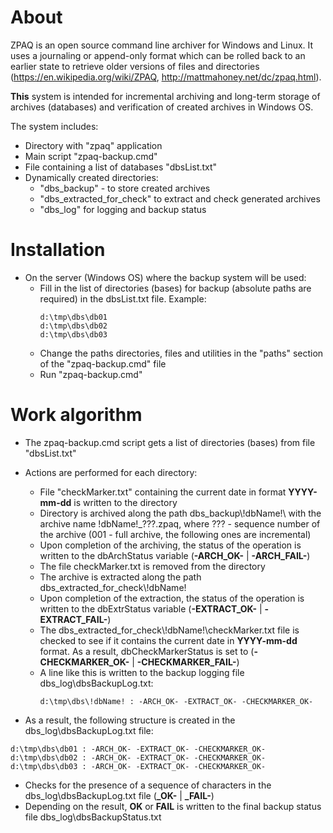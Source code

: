 # About
ZPAQ is an open source command line archiver for Windows and Linux. It uses a journaling or append-only format which can be rolled back to an earlier state to retrieve older versions of files and directories (https://en.wikipedia.org/wiki/ZPAQ, http://mattmahoney.net/dc/zpaq.html).

**This** system is intended for incremental archiving and long-term storage of archives (databases) and verification of created archives in Windows OS.

The system includes:
- Directory with "zpaq" application
- Main script "zpaq-backup.cmd"
- File containing a list of databases "dbsList.txt"
- Dynamically created directories:
  - "dbs_backup" - to store created archives
  - "dbs_extracted_for_check" to extract and check generated archives
  - "dbs_log" for logging and backup status

# Installation
- On the server (Windows OS) where the backup system will be used:
  - Fill in the list of directories (bases) for backup (absolute paths are required) in the dbsList.txt file. Example:
    ```
    d:\tmp\dbs\db01
    d:\tmp\dbs\db02
    d:\tmp\dbs\db03
    ```
  - Change the paths directories, files and utilities in the "paths" section of the "zpaq-backup.cmd" file
  - Run "zpaq-backup.cmd"

# Work algorithm
- The zpaq-backup.cmd script gets a list of directories (bases) from file "dbsList.txt"
- Actions are performed for each directory:
  - File "checkMarker.txt" containing the current date in format **YYYY-mm-dd** is written to the directory
  - Directory is archived along the path dbs_backup\\!dbName!\ with the archive name !dbName!_???.zpaq, where ??? - sequence number of the archive (001 - full archive, the following ones are incremental)
  - Upon completion of the archiving, the status of the operation is written to the dbArchStatus variable (**-ARCH_OK-** | **-ARCH_FAIL-**)
  - The file checkMarker.txt is removed from the directory
  - The archive is extracted along the path dbs_extracted_for_check\\!dbName!
  - Upon completion of the extraction, the status of the operation is written to the dbExtrStatus variable (**-EXTRACT_OK-** | **-EXTRACT_FAIL-**)
  - The dbs_extracted_for_check\\!dbName!\checkMarker.txt file is checked to see if it contains the current date in **YYYY-mm-dd** format. As a result, dbCheckMarkerStatus is set to (**-CHECKMARKER_OK-** | **-CHECKMARKER_FAIL-**)
  - A line like this is written to the backup logging file dbs_log\dbsBackupLog.txt:
    ```
    d:\tmp\dbs\!dbName! : -ARCH_OK- -EXTRACT_OK- -CHECKMARKER_OK-
    ```

- As a result, the following structure is created in the dbs_log\dbsBackupLog.txt file:
```
d:\tmp\dbs\db01 : -ARCH_OK- -EXTRACT_OK- -CHECKMARKER_OK-
d:\tmp\dbs\db02 : -ARCH_OK- -EXTRACT_OK- -CHECKMARKER_OK-
d:\tmp\dbs\db03 : -ARCH_OK- -EXTRACT_OK- -CHECKMARKER_OK-
```

- Checks for the presence of a sequence of characters in the dbs_log\dbsBackupLog.txt file (**_OK-** | **_FAIL-**)
- Depending on the result, **OK** or **FAIL** is written to the final backup status file dbs_log\dbsBackupStatus.txt
